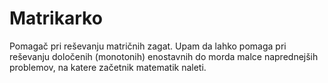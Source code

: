 # Matrikarko
Pomagač pri reševanju matričnih zagat.
Upam da lahko pomaga pri reševanju določenih (monotonih)
enostavnih do morda malce naprednejših problemov, 
na katere začetnik matematik naleti.
